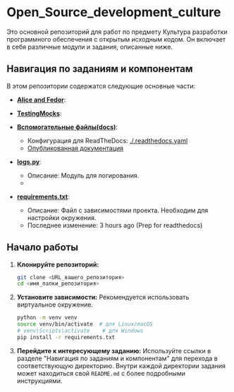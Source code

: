# Open_Source_development_culture

Это основной репозиторий для работ по предмету Культура разработки программного обеспечения с открытым исходным кодом.
Он включает в себя различные модули и задания, описанные ниже.

## Навигация по заданиям и компонентам

В этом репозитории содержатся следующие основные части:

*   **[Alice and Fedor](./Alice_and_Fedor/)**:

*   **[TestingMocks](./TestingMocks/)**:

*   **[Вспомогательные файлы(docs)](./docs/)**:
    *   Конфигурация для ReadTheDocs: [./.readthedocs.yaml](./.readthedocs.yaml)
    *   [Опубликованная документация](https://illikan-open-source-development-culture.readthedocs.io/en/latest/)

*   **[logs.py](./logs.py)**:
    *   Описание: Модуль для логирования.
    *   
*   **[requirements.txt](./requirements.txt)**:
    *   Описание: Файл с зависимостями проекта. Необходим для настройки окружения.
    *   Последнее изменение: 3 hours ago (Prep for readthedocs)

## Начало работы

1.  **Клонируйте репозиторий:**
    ```bash
    git clone <URL_вашего_репозитория>
    cd <имя_папки_репозитория>
    ```

2.  **Установите зависимости:**
    Рекомендуется использовать виртуальное окружение.
    ```bash
    python -m venv venv
    source venv/bin/activate  # для Linux/macOS
    # venv\Scripts\activate    # для Windows
    pip install -r requirements.txt
    ```

3.  **Перейдите к интересующему заданию:**
    Используйте ссылки в разделе "Навигация по заданиям и компонентам" для перехода в соответствующую директорию. Внутри каждой директории задания может находиться свой `README.md` с более подробными инструкциями.
